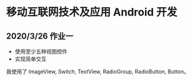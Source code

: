 # 移动互联网技术及应用 Android 开发

## 2020/3/26 作业一

- 使用至少五种视图控件
- 实现简单交互

我使用了 ImageView, Switch, TextView, RadioGroup, RadioButton, Button。

